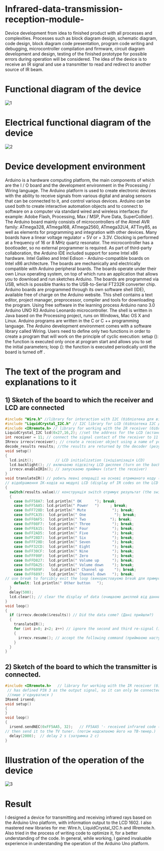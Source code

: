 # Infrared-data-transmission-reception-module-
Device development from idea to finished product with all processes and complexities. Processes such as block diagram design, schematic diagram, code design, block diagram code presentation, program code writing and debugging, microcontroller compilation and firmware, circuit diagram development and design, testing of the finished prototype for possible errors during operation will be considered. The idea of ​​the device is to receive an IR signal and use a transmitter to read and redirect to another source of IR beam.

# Functional diagram of the device
![1](https://user-images.githubusercontent.com/64357748/85791713-f7b45c00-b73a-11ea-8cd8-08fbfcc4a59e.jpg)

# Electrical functional diagram of the device
![2](https://user-images.githubusercontent.com/64357748/85793436-ad80aa00-b73d-11ea-94f2-7b37e860d175.gif)

# Device development environment
Arduino is a hardware computing platform, the main components of which are the I / O board and the development environment in the Processing / Wiring language. The Arduino platform is used to create electronic devices with the ability to receive signals from various digital and analog sensors that can be connected to it, and control various devices. Arduino can be used both to create interactive automation objects and to connect to software on a computer via standard wired and wireless interfaces (for example: Adobe Flash, Processing, Max / MSP, Pure Data, SuperCollider). The Arduino board mainly consists of microcontrollers of the Atmel AVR family: ATmega328, ATmega168, ATmega2560, ATmega32U4, ATTiny85, as well as elements for programming and integration with other devices. Many boards have a linear voltage regulator + 5V or + 3.3V. Clocking is performed at a frequency of 16 or 8 MHz quartz resonator. The microcontroller has a bootloader, so no external programmer is required. As part of third-party collaboration, the Arduino IDE included support for some Intel x86 hardware. Intel Galileo and Intel Edison - Arduino-compatible boards on Intel x86 architecture. The boards are mechanically and electrically compatible with Arduino peripheral boards. The boards operate under their own Linux operating system, on top of which runs an application that allows you to download and run sketches Arduino. The boards are programmed via USB, which is possible thanks to the USB-to-Serial FT232R converter chip. Arduino boards are programmed through its own software shell (IDE), available free of charge on the Arduino website. This shell contains a text editor, project manager, preprocessor, compiler and tools for downloading the program. Using free software in the learning process Arduino nano 3.0 Arduino UNO R3 Arduino Leonardo microcontroller. The shell is written in Java based on the Processing project, runs on Windows, Mac OS X and Linux. Arduino programs are written in the C or C ++ programming language. The Arduino development environment comes with a software library called Wiring. Users need to define only two functions in order to create a program that will work on the principle of cyclic execution: setup (): the function is executed only once at program start and allows you to set the initial parameters; loop (): the function is executed periodically until the board is turned off .

# The text of the program and explanations to it
## 1) Sketch of the board to which the receiver and LCD are connected
```C++
#include "Wire.h" //library for interaction with I2C (бібліотека для взаємодії з I2C)
#include "LiquidCrystal_I2C.h" // I2C library for LCD (бібліотека I2C для LCD)
#include <IRremote.h> // library for working with the IR receiver (бібліотека для роботи з ІЧ приймачем)
LiquidCrystal_I2C lcd(0x27,16,2); //set the address for the LCD (встановлюємо адресу для LCD)
int receiver = 11; // connect the signal contact of the receiver to 11 (підключаємо сигнальний контакт ресивера до 11)
IRrecv irrecv(receiver); // create a receiver object using a name of your choice (створюємо об’єкт ресивера, використовуючи ім’я за власним вибором)
decode_results results; //the results are returned by the decoder (результати повернуті декодером) 
void setup()
{
  lcd.init();          // LCD initialization (ініціалізація LCD)
  lcd.backlight(); // включаємо підсвітку LCD дисплея (turn on the backlight of the LCD display)
  irrecv.enableIRIn(); // запускаємо приймач (start the receiver)
}
void translateIR() // робить певні операції на основі отриманого коду (performs certain operations based on the received code)
// відображення ІК-кодів на модулі LCD (display of IR codes on the LCD module)
{ 
  switch(results.value)// конструкція switch отримує результат (the switch construct gets the result)
  {
    case 0xFF58A7: lcd.println(" OK      "); break;
    case 0xFF5AA5: lcd.println(" Power   ")     ; break;
    case 0xFF728D: lcd.println(" Mute            "); break;
    case 0xFFCA35:  lcd.println(" One             "); break;
    case 0xFF0AF5:  lcd.println(" Two           "); break;
    case 0xFF08F7:  lcd.println(" Three          "); break;
    case 0xFFEA15:  lcd.println(" Four           "); break;
    case 0xFF2AD5:  lcd.println(" Five           "); break;
    case 0xFF28D7:  lcd.println(" Six            "); break;
    case 0xFFF20D:  lcd.println(" Seven          "); break;
    case 0xFF32CD:  lcd.println(" Eight          "); break;
    case 0xFF30CF:  lcd.println(" Nine           "); break;
    case 0xFFF00F:  lcd.println(" Zero           "); break;
    case 0xFFD827:  lcd.println(" Volume up      "); break;
    case 0xFFDA25:  lcd.println(" Volume down    "); break;
    case 0xFF609F:   lcd.println(" Channel up     "); break;
    case 0xFF6897:  lcd.println(" Channel down   "); break;
// use break to forcibly exit the loop (використовуємо break для примусового виходу з циклу)
    default: lcd.println(" Other button   ");
  }
  delay(500);
  lcd.clear(); // clear the display of data (очищаємо дисплей від данних)
}
void loop()
{
  if (irrecv.decode(&results)) // Did the data come? (Дані прийшли?)
  {
    translateIR();
    for (int z=0; z<2; z++) // ignore the second and third re-signal (ігнорувати другий і третій повторний сигнал)
    {
      irrecv.resume(); // accept the following command (приймаємо наступну команду)
    }
  }
}
```

## 2) Sketch of the board to which the transmitter is connected.
```C++
#include <IRremote.h>   // library for working with the IR receiver (бібліотека для роботи з ІЧ приймачем)                          
 // has defined PIN 3 as the output signal, so it can only be connected (визначив PIN 3 як вихідний сигнал, тому він може 
 //лише з'єднуватися )
IRsend irsend;                            
void setup()  
{  
}                                
void loop()  
{  
  irsend.sendNEC(0xFF5AA5, 32);   // FF5AA5 '- received infrared code (' FF5AA5' - отриманий інфрачервоний код)
// then send it to the TV tuner. (потім надсилаємо його на ТВ-тюнер.)
  delay(2000);  // delay 2 s (затримка 2 с)
}  
```

# Illustration of the operation of the device
![3](https://user-images.githubusercontent.com/64357748/85795886-ad82a900-b741-11ea-926e-d7ffacd63408.jpg)

# Result 
I designed a device for transmitting and receiving infrared rays based on the Arduino Uno platform, with information output to the LCD 1602. I also mastered new libraries for me: Wire.h, LiquidCrystal_I2C.h and IRremote.h. Also tried in the process of writing code to optimize it, for a better understanding of the code. In general, while working, I gained invaluable experience in understanding the operation of the Arduino Uno platform.
